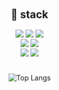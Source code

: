 <div align=center>
<div align=center><h2>🌱 stack </h2></div>
<img src="https://img.shields.io/badge/python-3776AB?style=flat-square&logo=python&logoColor=white"/> 
<img src="https://img.shields.io/badge/C-033963?style=flat-square&logo=C&logoColor=white"/>  
<img src="https://img.shields.io/badge/linux/ubuntu-171515?style=flat-square&logo=ubuntu&logoColor=white"/> 
<br>
<img src="https://img.shields.io/badge/pytorch-EE4C2C?style=flat-square&logo=pytorch&logoColor=white"/>
<img src="https://img.shields.io/badge/tensorflow-FF6F00?style=flat-square&logo=tensorflow&logoColor=white"/>
  <br>
<img src="https://img.shields.io/badge/Flask-800000?style=flat-square&logo=Flask&logoColor=white"/> 
<img src="https://img.shields.io/badge/Django-f7e600?style=flat-square&logo=Django&logoColor=white"/>

<br>
<br>

![Top Langs](https://github-readme-stats.vercel.app/api/top-langs/?username=SUABBANG&layout=compact)

</div>

